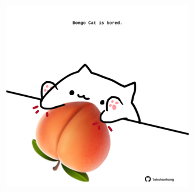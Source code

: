 <!-- built at 31/05/2024, 08:00:38 UTC -->
<p align="center">
  <img width="500" height="500" src="./ReadmeImage.svg">
</p>
